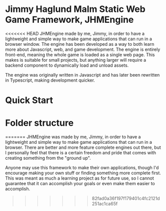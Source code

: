 # Jimmy Haglund Malm Static Web Game Framework, JHMEngine

<<<<<<< HEAD
JHMEngine made by me, Jimmy, in order to have a lightweight and simple way to make game applications that can run in a browser window. The engine has been developed as a way to both learn more about Javascript, web, and game development. The engine is entirely front-end, meaning the whole game is loaded as a single web page. This makes is suitable for small projects, but anything larger will require a backend component to dynamically load and unload assets.

The engine was originally written in Javascript and has later been rewritten in Typescript, making development quicker.

# Quick Start


# Folder structure
=======
JHMEngine was made by me, Jimmy, in order to have a lightweight and simple way to make game applications that can run in a browser. There are better and more feature complete engines out there, but I personally feel that there is a certain freedom and pride that comes with creating something from the "ground up".

Anyone may use this framework to make their own applications, though I'd encourage making your own stuff or finding something more complete first. This was meant as much a learning project as for future use, so I cannot guarantee that it can accomplish your goals or even make them easier to accomplish.
>>>>>>> 82fad0a36f197f179401c4fc2121d251ac1ca65f
